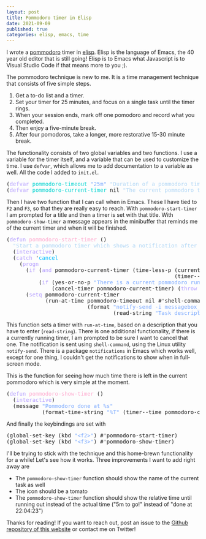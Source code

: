 ```yaml
---
layout: post
title: Pommodoro timer in Elisp
date: 2021-09-09
published: true
categories: elisp, emacs, time
---
```


<p>
I wrote a <a href="https://todoist.com/productivity-methods/pomodoro-technique">pommodoro</a> timer in <a href="https://www.emacswiki.org/emacs/LearnEmacsLisp">elisp</a>. Elisp is the language of Emacs,
the 40 year old editor that is still going! Elisp is to Emacs what
Javascript is to Visual Studio Code if that means more to you ;).
</p>

<p>
The pommodoro technique is new to me. It is a time management
technique that consists of five simple steps. 
</p>

<ol class="org-ol">
<li>Get a to-do list and a timer.</li>
<li>Set your timer for 25 minutes, and focus on a single task until the
timer rings.</li>
<li>When your session ends, mark off one pomodoro and record what you
completed.</li>
<li>Then enjoy a five-minute break.</li>
<li>After four pomodoros, take a longer, more restorative 15-30 minute
break.</li>
</ol>

<p>
The functionality consists of two global variables and two
functions. I use a variable for the timer itself, and a variable that
can be used to customize the time. I use <code>defvar</code>, which allows me to
add documentation to a variable as well. All the code I added to
<code>init.el</code>.
</p>

<div class="org-src-container">
<pre class="src src-elisp">(<span style="color: #b6a0ff;">defvar</span> <span style="color: #00d3d0;">pommodoro-timeout</span> <span style="color: #79a8ff;">"25m"</span> <span style="color: #b0d6f5;">"Duration of a pommodoro timer"</span>)
(<span style="color: #b6a0ff;">defvar</span> <span style="color: #00d3d0;">pommodoro-current-timer</span> nil <span style="color: #b0d6f5;">"The current pommodoro timer"</span>)
</pre>
</div>

<p>
Then I have two function that I can call when in Emacs. These I have
tied to <code>F2</code> and <code>F3</code>, so that they are really easy to reach. With
<code>pommodoro-start-timer</code> I am prompted for a title and then a timer is
set with that title. With <code>pommodoro-show-timer</code> a message appears in
the minibuffer that reminds me of the current timer and when it will
be finished.
</p>

<div class="org-src-container">
<pre class="src src-elisp">(<span style="color: #b6a0ff;">defun</span> <span style="color: #feacd0;">pommodoro-start-timer</span> ()
  <span style="color: #b0d6f5;">"Start a pommodoro timer which shows a notification after 25 minutes"</span>
  (<span style="color: #b6a0ff;">interactive</span>)
  (<span style="color: #b6a0ff;">catch</span> '<span style="color: #00bcff;">cancel</span>
    (<span style="color: #b6a0ff;">progn</span>
      (<span style="color: #b6a0ff;">if</span> (<span style="color: #b6a0ff;">and</span> pommodoro-current-timer (time-less-p (current-time)
                                                    (timer--time pommodoro-current-timer)))
          (<span style="color: #b6a0ff;">if</span> (yes-or-no-p <span style="color: #79a8ff;">"There is a current pommodoro running, do you want to cancel it? "</span>)
              (cancel-timer pommodoro-current-timer) (<span style="color: #b6a0ff;">throw</span> '<span style="color: #00bcff;">cancel</span> t)))
      (<span style="color: #b6a0ff;">setq</span> pommodoro-current-timer
            (run-at-time pommodoro-timeout nil #'shell-command
                         (format <span style="color: #79a8ff;">"notify-send -i messagebox_info -u critical 'Pommodoro done' %s"</span>
                                 (read-string <span style="color: #79a8ff;">"Task description: "</span>)))))))
</pre>
</div>

<p>
This function sets a timer with <code>run-at-time</code>, based on a description
that you have to enter (<code>read-string</code>). There is one additional
functionality, if there is a currently running timer, I am prompted to
be sure I want to cancel that one. The notification is sent using
<code>shell-command</code>, using the Linux utility <code>notify-send</code>. There is a
package <code>notifications</code> in Emacs which works well, except for one
thing, I couldn't get the notifications to show when in full-screen
mode.
</p>

<p>
This is the function for seeing how much time there is left in the
current pommodoro which is very simple at the moment. 
</p>

<div class="org-src-container">
<pre class="src src-elisp">(<span style="color: #b6a0ff;">defun</span> <span style="color: #feacd0;">pommodoro-show-timer</span> ()
  (<span style="color: #b6a0ff;">interactive</span>)
  (message <span style="color: #79a8ff;">"Pommodoro done at %s"</span>
           (format-time-string <span style="color: #79a8ff;">"%T"</span> (timer--time pommodoro-current-timer))))
</pre>
</div>

<p>
And finally the keybindings are set with
</p>

<div class="org-src-container">
<pre class="src src-elisp">(global-set-key (kbd <span style="color: #79a8ff;">"&lt;f2&gt;"</span>) #'pommodoro-start-timer)
(global-set-key (kbd <span style="color: #79a8ff;">"&lt;f3&gt;"</span>) #'pommodoro-show-timer)
</pre>
</div>

<p>
I'll be trying to stick with the technique and this home-brewn
functionality for a while! Let's see how it works. Three improvements
I want to add right away are
</p>

<ul class="org-ul">
<li>The <code>pommodoro-show-timer</code> function should show the name of the
current task as well</li>
<li>The icon should be a tomato</li>
<li>The <code>pommodoro-show-timer</code> function should show the relative time
until running out instead of the actual time ("5m to go!" instead of
"done at 22:04:23")</li>
</ul>

<p>
Thanks for reading! If you want to
reach out, post an issue to the <a href="https://github.com/Gijs-Koot/Gijs-Koot.github.io">Github repository of this website</a> or
contact me on Twitter!
</p>
